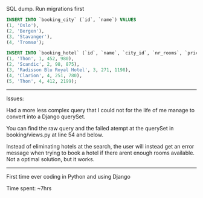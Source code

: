 SQL dump. Run migrations first

```sql
INSERT INTO `booking_city` (`id`, `name`) VALUES
(1, 'Oslo'),
(2, 'Bergen'),
(3, 'Stavanger'),
(4, 'Tromsø');
```

```sql
INSERT INTO `booking_hotel` (`id`, `name`, `city_id`, `nr_rooms`, `price`) VALUES
(1, 'Thon', 1, 452, 980),
(2, 'Scandic', 2, 98, 875),
(3, 'Radisson Blu Royal Hotel', 3, 271, 1198),
(4, 'Clarion', 4, 251, 780),
(5, 'Thon', 4, 412, 2199);
```
- - - -

Issues:

Had a more less complex query that I could not for the life of me manage to convert into a Django querySet.

You can find the raw query and the failed atempt at the querySet in booking/views.py at line 54 and below.

Instead of eliminating hotels at the search, the user will instead get an error message when trying to book a hotel if there arent enough rooms available. Not a optimal solution, but it works. 

- - - -

First time ever coding in Python and using Django

Time spent: ~7hrs
